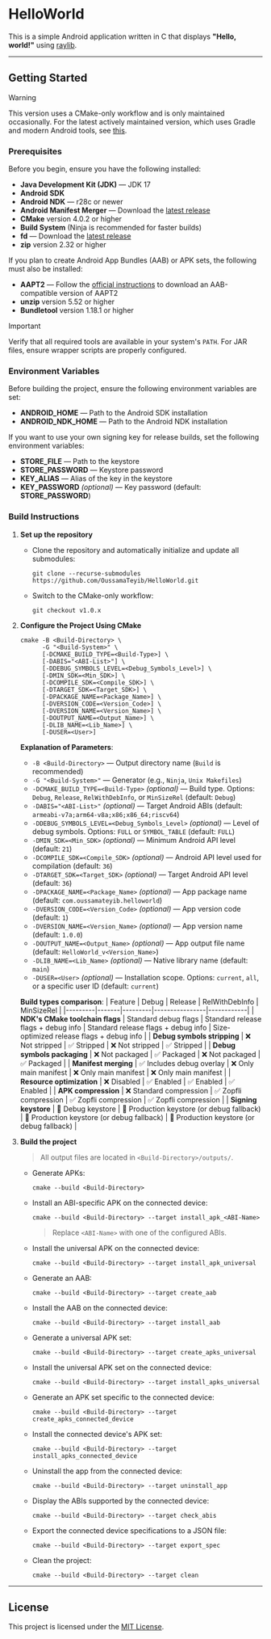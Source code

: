 # HelloWorld

This is a simple Android application written in C that displays **"Hello, world!"** using [raylib](https://github.com/raysan5/raylib).

---

## Getting Started

> [!WARNING]
> This version uses a CMake-only workflow and is only maintained occasionally. For the latest actively maintained version, which uses Gradle and modern Android tools, see [this](https://github.com/OussamaTeyib/HelloWorld).

### Prerequisites

Before you begin, ensure you have the following installed:

- **Java Development Kit (JDK)** — JDK 17
- **Android SDK**
- **Android NDK** — r28c or newer
- **Android Manifest Merger** — Download the [latest release](https://github.com/distriqt/android-manifest-merger/releases)
- **CMake** version 4.0.2 or higher
- **Build System** (Ninja is recommended for faster builds)
- **fd** — Download the [latest release](https://github.com/sharkdp/fd?tab=readme-ov-file#installation)
- **zip** version 2.32 or higher

If you plan to create Android App Bundles (AAB) or APK sets, the following must also be installed:
- **AAPT2** — Follow the [official instructions](https://developer.android.com/build/building-cmdline#download_aapt2) to download an AAB-compatible version of AAPT2
- **unzip** version 5.52 or higher
- **Bundletool** version 1.18.1 or higher

> [!IMPORTANT]
> Verify that all required tools are available in your system's `PATH`. For JAR files, ensure wrapper scripts are properly configured.

### Environment Variables

Before building the project, ensure the following environment variables are set:

- **ANDROID_HOME** — Path to the Android SDK installation
- **ANDROID_NDK_HOME** — Path to the Android NDK installation

If you want to use your own signing key for release builds, set the following environment variables:
- **STORE_FILE** — Path to the keystore
- **STORE_PASSWORD** — Keystore password
- **KEY_ALIAS** — Alias of the key in the keystore
- **KEY_PASSWORD** *(optional)* — Key password (default: **STORE_PASSWORD**)

### Build Instructions

1. **Set up the repository**

   - Clone the repository and automatically initialize and update all submodules:
     ```
     git clone --recurse-submodules https://github.com/OussamaTeyib/HelloWorld.git
     ```
   - Switch to the CMake-only workflow:
     ```
     git checkout v1.0.x
     ```

2. **Configure the Project Using CMake**

   ```
   cmake -B <Build-Directory> \
         -G "<Build-System>" \
         [-DCMAKE_BUILD_TYPE=<Build-Type>] \
         [-DABIS="<ABI-List>"] \
         [-DDEBUG_SYMBOLS_LEVEL=<Debug_Symbols_Level>] \
         [-DMIN_SDK=<Min_SDK>] \
         [-DCOMPILE_SDK=<Compile_SDK>] \
         [-DTARGET_SDK=<Target_SDK>] \
         [-DPACKAGE_NAME=<Package_Name>] \
         [-DVERSION_CODE=<Version_Code>] \
         [-DVERSION_NAME=<Version_Name>] \
         [-DOUTPUT_NAME=<Output_Name>] \
         [-DLIB_NAME=<Lib_Name>] \
         [-DUSER=<User>]
   ```

   **Explanation of Parameters**:
   - `-B <Build-Directory>` — Output directory name (`Build` is recommended)
   - `-G "<Build-System>"` — Generator (e.g., `Ninja`, `Unix Makefiles`)
   - `-DCMAKE_BUILD_TYPE=<Build-Type>` *(optional)* — Build type. Options: `Debug`, `Release`, `RelWithDebInfo`, or `MinSizeRel` (default: `Debug`)
   - `-DABIS="<ABI-List>"` *(optional)* — Target Android ABIs (default: `armeabi-v7a;arm64-v8a;x86;x86_64;riscv64`)
   - `-DDEBUG_SYMBOLS_LEVEL=<Debug_Symbols_Level>` *(optional)* — Level of debug symbols. Options: `FULL` or `SYMBOL_TABLE` (default: `FULL`)
   - `-DMIN_SDK=<Min_SDK>` *(optional)* — Minimum Android API level (default: `21`)
   - `-DCOMPILE_SDK=<Compile_SDK>` *(optional)* — Android API level used for compilation (default: `36`)
   - `-DTARGET_SDK=<Target_SDK>` *(optional)* — Target Android API level (default: `36`)
   - `-DPACKAGE_NAME=<Package_Name>` *(optional)* — App package name (default: `com.oussamateyib.helloworld`)
   - `-DVERSION_CODE=<Version_Code>` *(optional)* — App version code (default: `1`)
   - `-DVERSION_NAME=<Version_Name>` *(optional)* — App version name (default: `1.0.0`)
   - `-DOUTPUT_NAME=<Output_Name>` *(optional)* — App output file name (default: `HelloWorld_v<Version_Name>`)
   - `-DLIB_NAME=<Lib_Name>` *(optional)* — Native library name (default: `main`)
   - `-DUSER=<User>` *(optional)* — Installation scope. Options: `current`, `all`, or a specific user ID (default: `current`)

   **Build types comparison**:
   | Feature | Debug | Release | RelWithDebInfo | MinSizeRel |
   |---------|-------|---------|----------------|------------|
   | **NDK's CMake toolchain flags** | Standard debug flags | Standard release flags + debug info | Standard release flags + debug info | Size-optimized release flags + debug info |
   | **Debug symbols stripping** | ❌ Not stripped | ✅ Stripped | ❌ Not stripped | ✅ Stripped |
   | **Debug symbols packaging** | ❌ Not packaged | ✅ Packaged | ❌ Not packaged | ✅ Packaged |
   | **Manifest merging** | ✅ Includes debug overlay | ❌ Only main manifest | ❌ Only main manifest | ❌ Only main manifest |
   | **Resource optimization** | ❌ Disabled | ✅ Enabled  | ✅ Enabled | ✅ Enabled |
   | **APK compression** | ❌ Standard compression | ✅ Zopfli compression | ✅ Zopfli compression | ✅ Zopfli compression |
   | **Signing keystore** | 🔑 Debug keystore | 🔑 Production keystore (or debug fallback) | 🔑 Production keystore (or debug fallback) | 🔑 Production keystore (or debug fallback) |

3. **Build the project**

   > All output files are located in `<Build-Directory>/outputs/`.

   - Generate APKs:
     ```
     cmake --build <Build-Directory>
     ```

   - Install an ABI-specific APK on the connected device:
     ```
     cmake --build <Build-Directory> --target install_apk_<ABI-Name>
     ```
     > Replace `<ABI-Name>` with one of the configured ABIs.

   - Install the universal APK on the connected device:
     ```
     cmake --build <Build-Directory> --target install_apk_universal
     ```

   - Generate an AAB:
     ```
     cmake --build <Build-Directory> --target create_aab
     ```

   - Install the AAB on the connected device:
     ```
     cmake --build <Build-Directory> --target install_aab
     ```

   - Generate a universal APK set:
     ```
     cmake --build <Build-Directory> --target create_apks_universal
     ```

   - Install the universal APK set on the connected device:
     ```
     cmake --build <Build-Directory> --target install_apks_universal
     ```

   - Generate an APK set specific to the connected device:
     ```
     cmake --build <Build-Directory> --target create_apks_connected_device
     ```

   - Install the connected device's APK set:
     ```
     cmake --build <Build-Directory> --target install_apks_connected_device
     ```

   - Uninstall the app from the connected device:
     ```
     cmake --build <Build-Directory> --target uninstall_app
     ```

   - Display the ABIs supported by the connected device:
     ```
     cmake --build <Build-Directory> --target check_abis
     ```

   - Export the connected device specifications to a JSON file:
     ```
     cmake --build <Build-Directory> --target export_spec
     ```

   - Clean the project:
     ```
     cmake --build <Build-Directory> --target clean
     ```

---

## License

This project is licensed under the [MIT License](LICENSE).